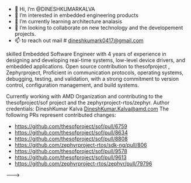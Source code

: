- 👋 Hi, I’m @DINESHKUMARKALVA
- 👀 I’m interested in embedded engineering products 
- 🌱 I’m currently learning architecture analasis 
- 💞️ I’m looking to collaborate on new technology and the developement projects.
- 📫 to reach out mail # dineshkumark0417@gmail.com
  
skilled Embedded Software Engineer with 4 years of experience in designing and developing real-time systems,
low-level device drivers, and embedded applications.
Open source contribution to thesofproject , Zephyrproject, Proficient in communication protocols,
operating systems, debugging, testing, and validation, with a strong commitment to version control,
configuration management, and build systems.

Currently working with AMD Organization and contributing to the thesofproject/sof project and the zephyrproject-rtos/zephyr.
Author credentials: DineshKumar Kalva <DineshKumar.Kalva@amd.com>
The following PRs represent contributed changes:

- https://github.com/thesofproject/sof/pull/6759
- https://github.com/thesofproject/sof/pull/8634
- https://github.com/thesofproject/sof/pull/8808
- https://github.com/zephyrproject-rtos/sdk-ng/pull/806
- https://github.com/thesofproject/sof/pull/9578
- https://github.com/thesofproject/sof/pull/9613
- https://github.com/zephyrproject-rtos/zephyr/pull/79796

--->
